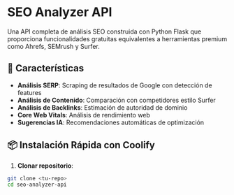 # SEO Analyzer API

Una API completa de análisis SEO construida con Python Flask que proporciona funcionalidades gratuitas equivalentes a herramientas premium como Ahrefs, SEMrush y Surfer.

## 🚀 Características

- **Análisis SERP**: Scraping de resultados de Google con detección de features
- **Análisis de Contenido**: Comparación con competidores estilo Surfer
- **Análisis de Backlinks**: Estimación de autoridad de dominio
- **Core Web Vitals**: Análisis de rendimiento web
- **Sugerencias IA**: Recomendaciones automáticas de optimización

## 📦 Instalación Rápida con Coolify

1. **Clonar repositorio**:
```bash
git clone <tu-repo>
cd seo-analyzer-api